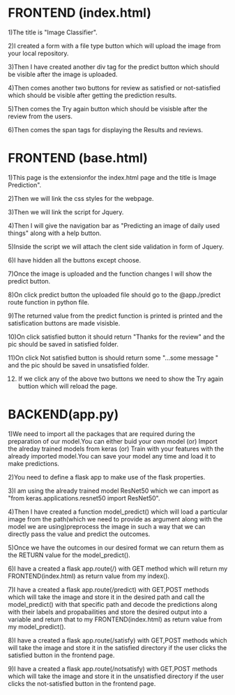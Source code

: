 # FRONTEND (index.html)

1)The title is "Image Classifier".

2)I created a form with a file type button which will upload the image from your local repository.

3)Then I have created another div tag for the predict button which should be visible after the image is uploaded.

4)Then comes another two buttons for review as satisfied or not-satisfied which should be visible after getting the prediction results.

5)Then comes the Try again button which should be visisble after the review from the users.

6)Then comes the span tags for displaying the Results and reviews.


# FRONTEND (base.html)

1)This page is the extensionfor the index.html page and the title is Image Prediction".

2)Then we will link the css styles for the webpage.

3)Then we will link the script for Jquery.

4)Then I will give the navigation bar as "Predicting an image of daily used things" along with a help button.

5)Inside the script we will attach the clent side validation in form of Jquery.

6)I have hidden all the buttons except choose.

7)Once the image is uploaded and the function changes I will show the predict button.

8)On click predict button the uploaded file should go to the @app./predict route function in python file.

9)The returned value from the predict function is printed is printed and the satisfication buttons are made visisble.

10)On click satisfied button it should return "Thanks for the review" and the pic should be saved in satisfied folder.

11)On click Not satisfied button is should return some "...some message " and the pic should be saved in unsatisfied folder.

12) If we click any of the above two buttons we need to show the Try again buttion which will reload the page.




# BACKEND(app.py)

1)We need to import all the packages that are required during the preparation of our model.You can either buid your own model (or) Import the alreday trained models from keras  (or) Train with your features with the already imported  model.You can save your model any time and load it to make predictions.

2)You need to define a flask app to make use of the flask properties.

3)I am using the already trained model ResNet50 which we can import as "from keras.applications.resnet50 import ResNet50".

4)Then I have created a function model_predict() which will load a particular image from the path(which we need to provide as argument along with the model we are using)preprocess the image in such a way that we can directly pass the value and predict the outcomes.

5)Once we have the outcomes in our desired format we can return them as the RETURN value for the model_predict().

6)I have a created a flask app.route(/) with GET method which will return my FRONTEND(index.html) as return value from my index().

7)I have a created a flask app.route(/predict) with GET,POST methods which will take the image  and store it in the desired path and call the model_predict() with that specific path and decode the predictions along with their labels and propabailities and store the desired output into a variable and return that to my FRONTEND(index.html) as return value from my model_predict().

8)I have a created a flask app.route(/satisfy) with GET,POST methods which will take the image and store it in the satisfied directory if the user clicks the satisfied button in the frontend page.

9)I have a created a flask app.route(/notsatisfy) with GET,POST methods which will take the image and store it in the unsatisfied directory if the user clicks the not-satisfied button in the frontend page.

 


